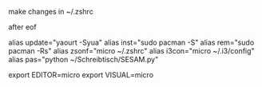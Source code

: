 make changes in ~/.zshrc

after eof

alias update="yaourt -Syua"
alias inst="sudo pacman -S"
alias rem="sudo pacman -Rs"
alias zsonf="micro ~/.zshrc"
alias i3con="micro ~/.i3/config"
alias pas="python ~/Schreibtisch/SESAM.py"

export EDITOR=micro
export VISUAL=micro
